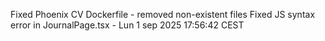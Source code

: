 Fixed Phoenix CV Dockerfile - removed non-existent files
Fixed JS syntax error in JournalPage.tsx - Lun  1 sep 2025 17:56:42 CEST
